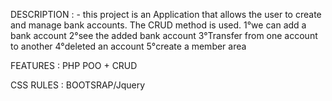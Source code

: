 DESCRIPTION :
          - this project is an Application that allows the user to create and manage bank accounts. The CRUD method is used.
          1°we can add a bank account
          2°see the added bank account
          3°Transfer from one account to another
          4°deleted an account
          5°create a member area


FEATURES : PHP POO + CRUD
          



CSS RULES : BOOTSRAP/Jquery
